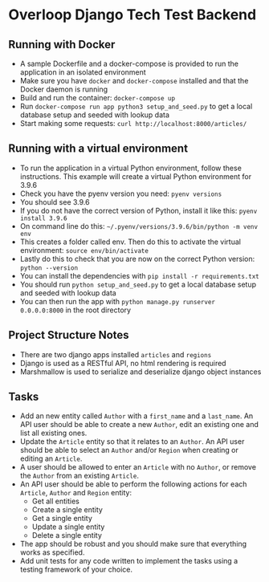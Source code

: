 # Overloop Django Tech Test Backend

## Running with Docker

- A sample Dockerfile and a docker-compose is provided to run the application in an isolated environment
- Make sure you have `docker` and `docker-compose` installed and that the Docker daemon is running
- Build and run the container: `docker-compose up`
- Run `docker-compose run app python3 setup_and_seed.py` to get a local database setup and seeded with lookup data
- Start making some requests: `curl http://localhost:8000/articles/`

## Running with a virtual environment

- To run the application in a virtual Python environment, follow these instructions. This example will create a virtual Python environment for 3.9.6
- Check you have the pyenv version you need: `pyenv versions`
- You should see 3.9.6
- If you do not have the correct version of Python, install it like this: `pyenv install 3.9.6`
- On command line do this: `~/.pyenv/versions/3.9.6/bin/python -m venv env`
- This creates a folder called env. Then do this to activate the virtual environment: `source env/bin/activate`
- Lastly do this to check that you are now on the correct Python version: `python --version`
- You can install the dependencies with `pip install -r requirements.txt`
- You should run `python setup_and_seed.py` to get a local database setup and seeded with lookup data
- You can then run the app with `python manage.py runserver 0.0.0.0:8000` in the root directory

## Project Structure Notes

- There are two django apps installed `articles` and `regions`
- Django is used as a RESTful API, no html rendering is required
- Marshmallow is used to serialize and deserialize django object instances

## Tasks

- Add an new entity called `Author` with a `first_name` and a `last_name`. An API user should be able to create a new `Author`, edit an existing one and list all existing ones.
- Update the `Article` entity so that it relates to an `Author`. An API user should be able to select an `Author` and/or `Region` when creating or editing an `Article`.
- A user should be allowed to enter an `Article` with no `Author`, or remove the `Author` from an existing `Article`.
- An API user should be able to perform the following actions for each `Article`, `Author` and `Region` entity:
    - Get all entities
    - Create a single entity
    - Get a single entity
    - Update a single entity
    - Delete a single entity
- The app should be robust and you should make sure that everything works as specified.
- Add unit tests for any code written to implement the tasks using a testing framework of your choice.
